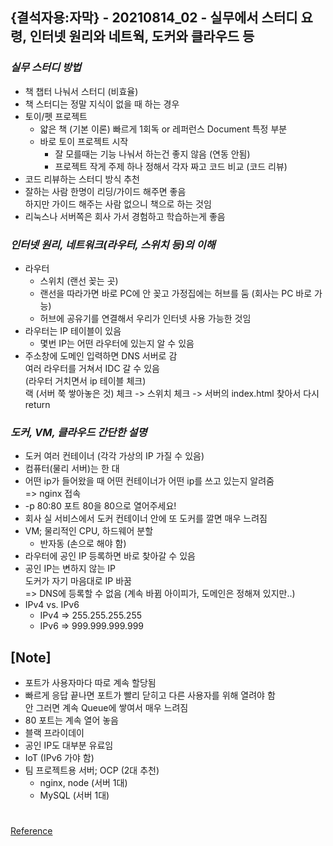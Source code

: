 ## {결석자용:자막} - 20210814_02 - 실무에서 스터디 요령, 인터넷 원리와 네트웍, 도커와 클라우드 등

### _실무 스터디 방법_

- 책 챕터 나눠서 스터디 (비효율)
- 책 스터디는 정말 지식이 없을 때 하는 경우
- 토이/펫 프로젝트
  - 얇은 책 (기본 이론) 빠르게 1회독 or 레퍼런스 Document 특정 부분
  - 바로 토이 프로젝트 시작
    - 잘 모를때는 기능 나눠서 하는건 좋지 않음 (연동 안됨)
    - 프로젝트 작게 주제 하나 정해서 각자 짜고 코드 비교 (코드 리뷰)
- 코드 리뷰하는 스터디 방식 추천
- 잘하는 사람 한명이 리딩/가이드 해주면 좋음 <br/>
  하지만 가이드 해주는 사람 없으니 책으로 하는 것임
- 리눅스나 서버쪽은 회사 가서 경험하고 학습하는게 좋음

### _인터넷 원리, 네트워크(라우터, 스위치 등)의 이해_

- 라우터
  - 스위치 (랜선 꽂는 곳)
  - 랜선을 따라가면 바로 PC에 안 꽂고 가정집에는 허브를 둠 (회사는 PC 바로 가능)
  - 허브에 공유기를 연결해서 우리가 인터넷 사용 가능한 것임
- 라우터는 IP 테이블이 있음
  - 몇번 IP는 어떤 라우터에 있는지 알 수 있음
- 주소창에 도메인 입력하면 DNS 서버로 감 <br/>
  여러 라우터를 거쳐서 IDC 갈 수 있음 <br/>
  (라우터 거치면서 ip 테이블 체크) <br/>
  랙 (서버 쭉 쌓아놓은 것) 체크 -> 스위치 체크 -> 서버의 index.html 찾아서 다시 return

### _도커, VM, 클라우드 간단한 설명_

- 도커 여러 컨테이너 (각각 가상의 IP 가질 수 있음)
- 컴퓨터(물리 서버)는 한 대
- 어떤 ip가 들어왔을 때 어떤 컨테이너가 어떤 ip를 쓰고 있는지 알려줌 <br/>
  => nginx 접속
- -p 80:80 포트 80을 80으로 열어주세요!
- 회사 실 서비스에서 도커 컨테이너 안에 또 도커를 깔면 매우 느려짐
- VM; 물리적인 CPU, 하드웨어 분할
  - 반자동 (손으로 해야 함)
- 라우터에 공인 IP 등록하면 바로 찾아갈 수 있음
- 공인 IP는 변하지 않는 IP <br/>
  도커가 자기 마음대로 IP 바꿈 <br/>
  => DNS에 등록할 수 없음 (계속 바뀜 아이피가, 도메인은 정해져 있지만..)
- IPv4 vs. IPv6
  - IPv4 => 255.255.255.255
  - IPv6 => 999.999.999.999

## [Note]

- 포트가 사용자마다 따로 계속 할당됨
- 빠르게 응답 끝나면 포트가 빨리 닫히고 다른 사용자를 위해 열려야 함 <br/>
  안 그러면 계속 Queue에 쌓여서 매우 느려짐
- 80 포트는 계속 열어 놓음
- 블랙 프라이데이
- 공인 IP도 대부분 유료임
- IoT (IPv6 가야 함)
- 팀 프로젝트용 서버; OCP (2대 추천)
  - nginx, node (서버 1대)
  - MySQL (서버 1대)

#

[Reference](https://www.youtube.com/watch?v=sfEU_RCSCoI&list=PLEOnZ6GeucBXxALyjhnC-kwXdHelCPfEx&index=3)
